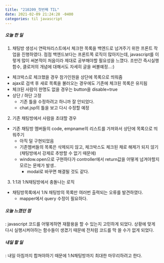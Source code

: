 ```yaml
---
title: "210209_첫번째 TIL"
date: 2021-02-09 21:24:28 -0400
categories: til javascript
---
```


##### 오늘 한 일
1. 채팅방 생성시 연락처리스트에서 체크한 목록을 백엔드로 넘겨주기 위한 프론트 작업을 진행하였다.
점점 백엔드보다는 프론트쪽 로직이 많아지는데, javascript를 이렇게 많이 써본적이 처음이라 제대로 공부해야할 필요성을 느꼈다.
조만간 즉시실행함수, 클로저의 개념에 대해서도 자세히 글을 써볼예정...:)

- 체크박스로 체크했을 경우 참가인원을 상단에 목록으로 띄워줌
- ajax로 검색 후 새로 목록을 불러오는 경우에도 기존에 체크된 목록은 유지됨
- 체크된 사람이 한명도 없을 경우는 button을 disable=true
- 상단 / 하단 고정
    - 기존 틀을 수정하려고 하니까 잘 안되었다.
    - chat.jsp의 틀을 보고 다시 수정할 예정
    
2. 기존 채팅방에서 사람을 초대할 경우
- 기존 채팅방 멤버들의 code, empname의 리스트를 가져와서 상단에 목록으로 띄워주기
    - 아직 덜 구현되었음
    - 기존멤버들의 목록은 삭제되지 않고, 체크박스도 체크된 채로 해제가 되지 않기(채팅방에서 강제로 추방할 수 없기 때문에)
    - window.open으로 구현하다가 controller에서 return값을 어떻게 넘겨야할지 모르는 문제가 발생..
        - modal로 바꾸면 해결될 것도 같다.

3. 1:1과 1:N채팅방에서 충돌나는 로직
- 채팅방목록에서 1:N 채팅방의 목록만 여러번 출력되는 오류를 발견하였다.
    - mapper에서 query 수정이 필요하다.
    
##### 오늘 느꼈던 점
: javascript 코드를 어떻게하면 재활용을 할 수 있는지 고민하게 되었다.
상황에 맞게 다시 실행시켜야하는 함수들이 생겼기 때문에 전처럼 코드를 막 쓸 수가 없게 되었다.

##### 내일 할 일
: 내일 아침까지 합쳐야하기 때문에 1:N채팅방까지 최대한 마무리하려고 한다.

